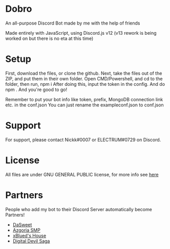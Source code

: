 # Dobro

An all-purpose Discord Bot made by me with the help of friends

Made entirely with JavaScript, using Discord.js v12 (v13 rework is being worked on but there is no eta at this time)

# Setup

First, download the files, or clone the github.
Next, take the files out of the ZIP, and put them in their own folder.
Open CMD/Powershell, and cd to the folder, then run, npm i
After doing this, input the token in the config. And do npm .
And you're good to go!

Remember to put your bot info like token, prefix, MongoDB connection link etc. in the conf.json
You can just rename the exampleconf.json to conf.json

# Support

For support, please contact Nickk#0007 or ELECTRUM#0729 on Discord.


# License

All files are under GNU GENERAL PUBLIC license, for more info see [here](http://www.gnu.org/licenses/)

# Partners
People who add my bot to their Discord Server automatically become Partners!

- [DaSweet](https://discord.gg/4evHSPqapC)
- [Azgoria SMP](https://discord.gg/gYHM8jcHEB)
- [xBlued's House](https://discord.gg/bE7NyE7Kbg)
- [Digital Devil Saga](https://discord.gg/y2TSapmCNQ)

